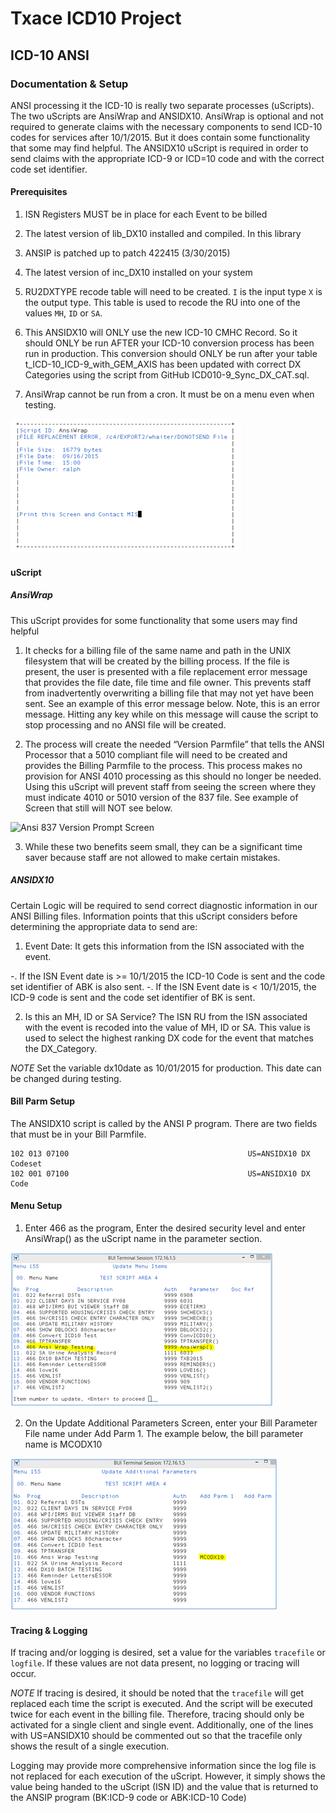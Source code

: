 # Txace ICD10 Project
## ICD-10 ANSI

### Documentation & Setup

ANSI processing it the ICD-10 is really two separate processes (uScripts).  The two uScripts are AnsiWrap and ANSIDX10.  AnsiWrap is optional and not required to generate claims with the necessary components to send ICD-10 codes for services after 10/1/2015.  But it does contain some functionality that some may find helpful.  The ANSIDX10 uScript is required in order to send claims with the appropriate ICD-9 or ICD=10 code and with the correct code set identifier.

#### Prerequisites

1. ISN Registers MUST be in place for each Event to be billed

2. The latest version of lib_DX10 installed and compiled. In this library

3. ANSIP is patched up to patch 422415 (3/30/2015)

4. The latest version of inc_DX10 installed on your system

5. RU2DXTYPE recode table will need to be created.  `I` is the input type `X` is the output type.  This table is used to recode the RU into one of the values `MH`, `ID` or `SA`.

6. This ANSIDX10 will ONLY use the new ICD-10 CMHC Record.  So it should ONLY be run AFTER your ICD-10 conversion process has been run in production.  This conversion should ONLY be run after your table t_ICD-10_ICD-9_with_GEM_AXIS has been updated with correct DX Categories using the script from GitHub ICD010-9_Sync_DX_CAT.sql.

7. AnsiWrap cannot be run from a cron.  It must be on a menu even when testing.

![AnsiWrap File Replacement Error](https://github.com/txace/txace-images/blob/master/ansiwrap-file-replacement-error.png)

#### uScript 

##### AnsiWrap

This uScript provides for some functionality that some users may find helpful

1. It checks for a billing file of the same name and path in the UNIX filesystem that will be created by the billing process.  If the file is present, the user is presented with a file replacement error message that provides the file date, file time and file owner.  This prevents staff from inadvertently overwriting a billing file that may not yet have been sent.  See an example of this error message below.  Note, this is an error message.  Hitting any key while on this message will cause the script to stop processing and no ANSI file will be created.

2. The process will create the needed “Version Parmfile” that tells the ANSI Processor that a 5010 compliant file will need to be created and provides the Billing Parmfile to the process. This process makes no provision for ANSI 4010 processing as this should no longer be needed.  Using this uScript will prevent staff from seeing the screen where they must indicate 4010 or 5010  version of the 837 file.  See example of Screen that still will NOT see below.
  
![Ansi 837 Version Prompt Screen](https://github.com/txace/txace-images/blob/master/ansi-837-version-prompt-screen.png')

3. While these two benefits seem small, they can be a significant time saver because staff are not allowed to make certain mistakes.

##### ANSIDX10

Certain Logic will be required to send correct diagnostic information in our ANSI Billing files.  Information points that this uScript considers before determining the appropriate data to send are:

1. Event Date: It gets this information from the ISN associated with the event.  

  -.  If the ISN Event date is >= 10/1/2015 the ICD-10 Code is sent and the code set identifier of ABK is also sent.
  -.  If the ISN Event date is < 10/1/2015, the ICD-9 code is sent and the code set identifier of BK is sent.

2. Is this an MH, ID or SA Service?  The ISN RU from the ISN associated with the event is recoded into the value of MH, ID or SA.  This value is used to select the highest ranking DX code for the event that matches the DX_Category. 


*NOTE* Set the variable dx10date as 10/01/2015 for production.  This date can be changed during testing.

#### Bill Parm Setup

The ANSIDX10 script is called by the ANSI P program.  There are two fields that must be in your Bill Parmfile.

```
102 013 07100                                        US=ANSIDX10 DX Codeset
102 001 07100                                        US=ANSIDX10 DX Code
```

#### Menu Setup

1.  Enter 466 as the program, Enter the desired security level and enter AnsiWrap() as the uScript name in the parameter section.

![AnsiWrap Menu Setup](https://github.com/txace/txace-images/blob/master/ansiwrap-menu-setup.png)

2. On the Update Additional Parameters Screen, enter your Bill Parameter File name under Add Parm 1.  The example below, the bill parameter name is MCODX10
    
![AnsiWrap Menu Additional Parm Setup](https://github.com/txace/txace-images/blob/master/ansiwrap-menu-additional-setup.png)

#### Tracing & Logging

If tracing and/or logging is desired, set a value for the variables `tracefile` or `logfile`. If these values are not data present, no logging or tracing will occur.

*NOTE* If tracing is desired, it should be noted that the `tracefile` will get replaced each time the script is executed.  And the script will be executed twice for each event in the billing file.  Therefore, tracing should only be activated for a single client and single event.  Additionally, one of the lines with US=ANSIDX10 should be commented out so that the tracefile only shows the result of a single execution.

Logging may provide more comprehensive information since the log file is not replaced for each execution of the uScript.  However, it simply shows the value being handed to the uScript (ISN ID) and the value that is returned to the ANSIP program (BK:ICD-9 code or ABK:ICD-10 Code)

